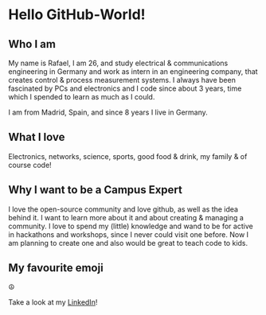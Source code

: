 # Hello GitHub-World!

## Who I am
My name is Rafael, I am 26, and study electrical & communications engineering in Germany and work as intern in an engineering company,
that creates control & process measurement systems.
I always have been fascinated by PCs and electronics and I code since about 3 years, time which I spended to learn
as much as I could. 

I am from Madrid, Spain, and since 8 years I live in Germany. 

## What I love
Electronics, networks, science, sports, good food & drink, my family & of course code!

## Why I want to be a Campus Expert
I love the open-source community and love github, as well as the idea behind it. I want to learn more about it and about 
creating & managing a community. I love to spend my (little) knowledge and wand to be for active in hackathons and workshops, 
since I never could visit one before. Now I am planning to create one and also would be great to teach code to kids.

## My favourite emoji
☮️

Take a look at my [LinkedIn](https://www.linkedin.com/in/rafaelgomezdiaz/)!
